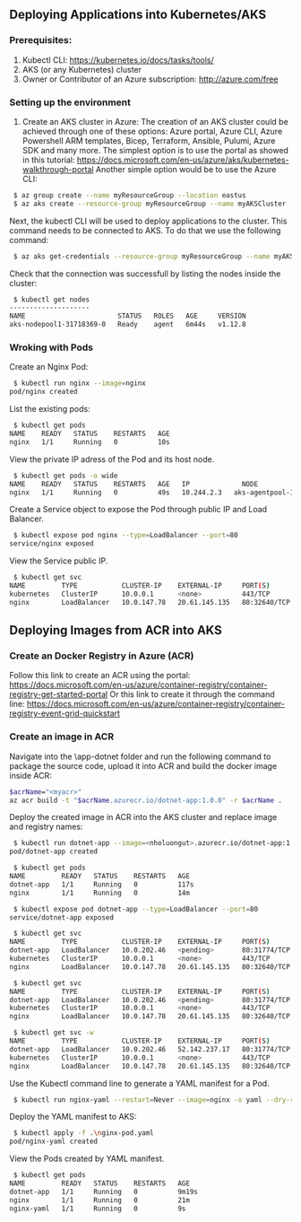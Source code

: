 ## Deploying Applications into Kubernetes/AKS

### Prerequisites:
1) Kubectl CLI: https://kubernetes.io/docs/tasks/tools/
2) AKS (or any Kubernetes) cluster
3) Owner or Contributor of an Azure subscription: http://azure.com/free

### Setting up the environment
1) Create an AKS cluster in Azure:
The creation of an AKS cluster could be achieved through one of these options: Azure portal, Azure CLI, Azure Powershell ARM templates, Bicep, Terraform, Ansible, Pulumi, Azure SDK and many more.
The simplest option is to use the portal as showed in this tutorial:
https://docs.microsoft.com/en-us/azure/aks/kubernetes-walkthrough-portal
Another simple option would be to use the Azure CLI:

```bash
 $ az group create --name myResourceGroup --location eastus
 $ az aks create --resource-group myResourceGroup --name myAKSCluster --node-count 3 --enable-addons monitoring --generate-ssh-keys
```

Next, the kubectl CLI will be used to deploy applications to the cluster. This command needs to be connected to AKS. To do that we use the following command:

```bash
 $ az aks get-credentials --resource-group myResourceGroup --name myAKSCluster
```

Check that the connection was successfull by listing the nodes inside the cluster:

```bash
 $ kubectl get nodes
--------------------
NAME                       STATUS   ROLES   AGE     VERSION
aks-nodepool1-31718369-0   Ready    agent   6m44s   v1.12.8
```

### Wroking with Pods
Create an Nginx Pod:
```bash
 $ kubectl run nginx --image=nginx  
pod/nginx created 
```
List the existing pods:
```bash 
 $ kubectl get pods  
NAME    READY   STATUS    RESTARTS   AGE  
nginx   1/1     Running   0          10s  
```

View the private IP adress of the Pod and its host node.
```bash 
 $ kubectl get pods -o wide  
NAME    READY   STATUS    RESTARTS   AGE   IP             NODE                                NOMINATED NODE   READINESS GATES  
nginx   1/1     Running   0          49s   10.244.2.3   aks-agentpool-18451317-vmss000001   <none>           <none>
```

Create a Service object to expose the Pod through public IP and Load Balancer.
```bash 
 $ kubectl expose pod nginx --type=LoadBalancer --port=80
service/nginx exposed
```
 
 View the Service public IP.
```bash 
 $ kubectl get svc
NAME         TYPE           CLUSTER-IP    EXTERNAL-IP     PORT(S)        AGE
kubernetes   ClusterIP      10.0.0.1      <none>          443/TCP        14m
nginx        LoadBalancer   10.0.147.78   20.61.145.135   80:32640/TCP   17s
```

## Deploying Images from ACR into AKS

### Create an Docker Registry in Azure (ACR)
Follow this link to create an ACR using the portal: https://docs.microsoft.com/en-us/azure/container-registry/container-registry-get-started-portal
Or this link to create it through the command line: https://docs.microsoft.com/en-us/azure/container-registry/container-registry-event-grid-quickstart
### Create an image in ACR
Navigate into the \app-dotnet folder and run the following command to package the source code, upload it into ACR and build the docker image inside ACR:
```bash 
$acrName="<myacr>"
az acr build -t "$acrName.azurecr.io/dotnet-app:1.0.0" -r $acrName .
```
 
Deploy the created image in ACR into the AKS cluster and replace image and registry names:
```bash 
 $ kubectl run dotnet-app --image=<nholuongut>.azurecr.io/dotnet-app:1.0.0
pod/dotnet-app created
```
 
```bash 
 $ kubectl get pods
NAME         READY   STATUS    RESTARTS   AGE
dotnet-app   1/1     Running   0          117s
nginx        1/1     Running   0          14m
```
 
```bash 
 $ kubectl expose pod dotnet-app --type=LoadBalancer --port=80
service/dotnet-app exposed
```
 
```bash 
 $ kubectl get svc
NAME         TYPE           CLUSTER-IP    EXTERNAL-IP     PORT(S)        AGE
dotnet-app   LoadBalancer   10.0.202.46   <pending>       80:31774/TCP   10s
kubernetes   ClusterIP      10.0.0.1      <none>          443/TCP        26m
nginx        LoadBalancer   10.0.147.78   20.61.145.135   80:32640/TCP   12m
```
 
```bash 
 $ kubectl get svc
NAME         TYPE           CLUSTER-IP    EXTERNAL-IP     PORT(S)        AGE
dotnet-app   LoadBalancer   10.0.202.46   <pending>       80:31774/TCP   24s
kubernetes   ClusterIP      10.0.0.1      <none>          443/TCP        26m
nginx        LoadBalancer   10.0.147.78   20.61.145.135   80:32640/TCP   12m
```
 
```bash 
 $ kubectl get svc -w
NAME         TYPE           CLUSTER-IP    EXTERNAL-IP     PORT(S)        AGE
dotnet-app   LoadBalancer   10.0.202.46   52.142.237.17   80:31774/TCP   30s
kubernetes   ClusterIP      10.0.0.1      <none>          443/TCP        26m
nginx        LoadBalancer   10.0.147.78   20.61.145.135   80:32640/TCP   12m
```
Use the Kubectl command line to generate a YAML manifest for a Pod.
```bash 
 $ kubectl run nginx-yaml --restart=Never --image=nginx -o yaml --dry-run=client > nginx-pod.yaml
```
Deploy the YAML manifest to AKS:
```bash 
 $ kubectl apply -f .\nginx-pod.yaml
pod/nginx-yaml created
```
View the Pods created by YAML manifest.
```bash 
 $ kubectl get pods
NAME         READY   STATUS    RESTARTS   AGE
dotnet-app   1/1     Running   0          9m19s
nginx        1/1     Running   0          21m
nginx-yaml   1/1     Running   0          9s
```